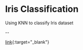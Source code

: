 # Iris Classification

Using KNN to classify Iris dataset

--

[link](https://github.com/sergiorgiraldo/DataScience-Showcase/tree/master/Iris%20Classification){:target="_blank"}
